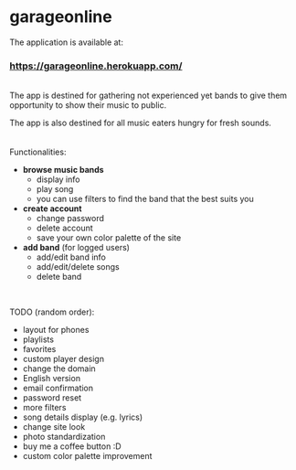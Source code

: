 # garageonline

The application is available at:
### https://garageonline.herokuapp.com/
<br>
The app is destined for gathering not experienced yet bands to give them opportunity to show their music to public.

The app is also destined for all music eaters hungry for fresh sounds.
<br><br><br>
Functionalities:
* **browse music bands**
  * display info
  * play song
  * you can use filters to find the band that the best suits you
* **create account**
  * change password
  * delete account
  * save your own color palette of the site
* **add band** (for logged users) 
  * add/edit band info
  * add/edit/delete songs
  * delete band
<br>

TODO (random order):
* layout for phones
* playlists
* favorites
* custom player design
* change the domain
* English version
* email confirmation
* password reset
* more filters
* song details display (e.g. lyrics)
* change site look
* photo standardization 
* buy me a coffee button :D
* custom color palette improvement
